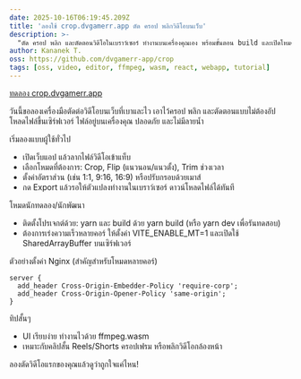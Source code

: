 ```yaml
---
date: 2025-10-16T06:19:45.209Z
title: 'ลองใช้ crop.dvgamerr.app ตัด ครอป พลิกวิดีโอบนเว็บ'
description: >-
  "ตัด ครอป พลิก และตัดตอนวิดีโอในเบราว์เซอร์ ทำงานบนเครื่องคุณเอง พร้อมขั้นตอน build และเปิดโหมดหลายคอร์อย่างรวดเร็ว"
author: Kananek T.
oss: https://github.com/dvgamerr-app/crop
tags: [oss, video, editor, ffmpeg, wasm, react, webapp, tutorial]
---
```


[ทดลอง crop.dvgamerr.app](https://crop.dvgamerr.app/)

วันนี้ขอลองเครื่องมือตัดต่อวิดีโอบนเว็บที่เบาและไว เอาไว้ครอป พลิก และตัดตอนแบบไม่ต้องอัปโหลดไฟล์ขึ้นเซิร์ฟเวอร์ ไฟล์อยู่บนเครื่องคุณ ปลอดภัย และไม่มีลายน้ำ

เริ่มลองแบบผู้ใช้ทั่วไป

- เปิดเว็บแอป แล้วลากไฟล์วิดีโอเข้าแท็บ
- เลือกโหมดที่ต้องการ: Crop, Flip (แนวนอน/แนวตั้ง), Trim ช่วงเวลา
- ตั้งค่าอัตราส่วน (เช่น 1:1, 9:16, 16:9) หรือปรับกรอบด้วยเมาส์
- กด Export แล้วรอให้ตัวแปลงทำงานในเบราว์เซอร์ ดาวน์โหลดไฟล์ได้ทันที

โหมดนักทดลอง/นักพัฒนา

- ติดตั้งโปรเจกต์ด้วย: yarn และ build ด้วย yarn build (หรือ yarn dev เพื่อรันทดสอบ)
- ต้องการเร่งความเร็วหลายคอร์ ให้ตั้งค่า VITE_ENABLE_MT=1 และเปิดใช้ SharedArrayBuffer บนเซิร์ฟเวอร์

ตัวอย่างตั้งค่า Nginx (สำคัญสำหรับโหมดหลายคอร์)

```nginx
server {
  add_header Cross-Origin-Embedder-Policy 'require-corp';
  add_header Cross-Origin-Opener-Policy 'same-origin';
}
```

ทิปสั้นๆ

- UI เรียบง่าย ทำงานไวด้วย ffmpeg.wasm
- เหมาะกับคลิปสั้น Reels/Shorts ครอปเฟรม หรือพลิกวิดีโอกล้องหน้า

ลองตัดวิดีโอแรกของคุณแล้วดูว่าถูกใจแค่ไหน!
